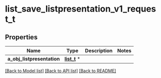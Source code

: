 # list_save_listpresentation_v1_request_t

## Properties
Name | Type | Description | Notes
------------ | ------------- | ------------- | -------------
**a_obj_listpresentation** | [**list_t**](listpresentation_request.md) \* |  | 

[[Back to Model list]](../README.md#documentation-for-models) [[Back to API list]](../README.md#documentation-for-api-endpoints) [[Back to README]](../README.md)


